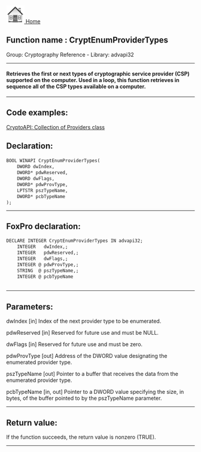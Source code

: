 [<img src="../../images/home.png"> Home ](https://github.com/VFPX/Win32API)  

## Function name : CryptEnumProviderTypes
Group: Cryptography Reference - Library: advapi32    
***  


#### Retrieves the first or next types of cryptographic service provider (CSP) supported on the computer. Used in a loop, this function retrieves in sequence all of the CSP types available on a computer.

***  


## Code examples:
[CryptoAPI: Collection of Providers class](../../samples/sample_463.md)  

## Declaration:
```foxpro  
BOOL WINAPI CryptEnumProviderTypes(
	DWORD dwIndex,
	DWORD* pdwReserved,
	DWORD dwFlags,
	DWORD* pdwProvType,
	LPTSTR pszTypeName,
	DWORD* pcbTypeName
);  
```  
***  


## FoxPro declaration:
```foxpro  
DECLARE INTEGER CryptEnumProviderTypes IN advapi32;
	INTEGER   dwIndex,;
	INTEGER   pdwReserved,;
	INTEGER   dwFlags,;
	INTEGER @ pdwProvType,;
	STRING  @ pszTypeName,;
	INTEGER @ pcbTypeName
  
```  
***  


## Parameters:
dwIndex 
[in] Index of the next provider type to be enumerated. 

pdwReserved 
[in] Reserved for future use and must be NULL. 

dwFlags 
[in] Reserved for future use and must be zero. 

pdwProvType 
[out] Address of the DWORD value designating the enumerated provider type. 

pszTypeName 
[out] Pointer to a buffer that receives the data from the enumerated provider type.

pcbTypeName 
[in, out] Pointer to a DWORD value specifying the size, in bytes, of the buffer pointed to by the pszTypeName parameter.  
***  


## Return value:
If the function succeeds, the return value is nonzero (TRUE).  
***  

